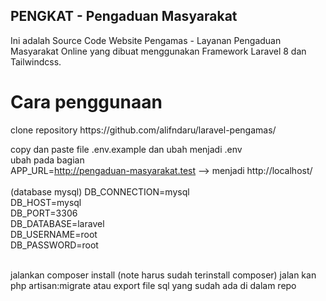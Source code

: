 ## PENGKAT - Pengaduan Masyarakat

Ini adalah Source Code Website Pengamas - Layanan Pengaduan Masyarakat Online yang dibuat menggunakan Framework Laravel 8 dan Tailwindcss.

<h1>Cara penggunaan</h1>
clone repository https://github.com/alifndaru/laravel-pengamas/ <br>

copy dan paste file .env.example dan ubah menjadi .env <br>
ubah pada bagian 
<br>
APP_URL=http://pengaduan-masyarakat.test --> menjadi http://localhost/ <br>
<br>
(database mysql)
DB_CONNECTION=mysql <br>
DB_HOST=mysql <br>
DB_PORT=3306 <br>
DB_DATABASE=laravel <br>
DB_USERNAME=root <br>
DB_PASSWORD=root <br>

<br>
jalankan composer install (note harus sudah terinstall composer)
jalan kan php artisan:migrate atau export file sql yang sudah ada di dalam repo
